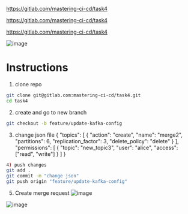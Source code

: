 https://gitlab.com/mastering-ci-cd/task4

https://gitlab.com/mastering-ci-cd/task4

https://gitlab.com/mastering-ci-cd/task4


![image](https://github.com/user-attachments/assets/af27c52b-174c-4d7d-8ee9-389499ea9f10)


# Instructions

1) clone repo
```bash
git clone git@gitlab.com:mastering-ci-cd/task4.git
cd task4
```
2) create and go to new branch
```bash
git checkout -b feature/update-kafka-config
```
3) change json file
{
  "topics": [
    {
      "action": "create",
      "name": "merge2",
      "partitions": 6,
      "replication_factor": 3,
      "delete_policy": "delete"
    }
  ],
  "permissions": [
    {
      "topic": "new_topic3",
      "user": "alice",
      "access": ["read", "write"]
    }
  ]
}

```bash
4) push changes
git add .
git commit -m "change json"
git push origin "feature/update-kafka-config"
```

5) Create merge request 
![image](https://github.com/user-attachments/assets/22c4bdcc-f9d9-40ad-b819-b756fd29d811)


![image](https://github.com/user-attachments/assets/198bc408-fea2-42d2-b301-42ac8ecc0c55)
